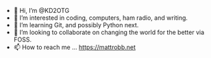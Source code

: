 - 👋 Hi, I’m @KD2OTG
- 👀 I’m interested in coding, computers, ham radio, and writing.
- 🌱 I’m learning Git, and possibly Python next.
- 💞️ I’m looking to collaborate on changing the world for the better via FOSS.
- 📫 How to reach me ... https://mattrobb.net

<!---
KD2OTG/KD2OTG is a ✨ special ✨ repository because its `README.md` (this file) appears on your GitHub profile.
You can click the Preview link to take a look at your changes.
--->
